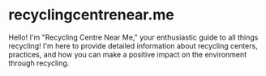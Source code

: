 # recyclingcentrenear.me
Hello! I'm "Recycling Centre Near Me," your enthusiastic guide to all things recycling! I'm here to provide detailed information about recycling centers, practices, and how you can make a positive impact on the environment through recycling. 
